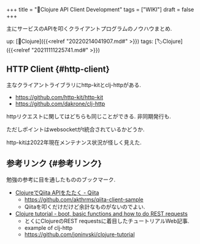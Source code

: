+++
title = "📝Clojure API Client Development"
tags = ["WIKI"]
draft = false
+++

主にサービスのAPIを叩くクライアントプログラムのノウハウまとめ.

up: [📂Clojure]({{<relref "20220214041907.md#" >}}) tags: [🏷Clojure]({{<relref "20211111225741.md#" >}})


## HTTP Client {#http-client}

主なクライアントライブラリにhttp-kitとclj-httpがある.

-   <https://github.com/http-kit/http-kit>
-   <https://github.com/dakrone/clj-http>

httpリクエストに関してはどちらも同じことができる. 非同期発行も.

ただしポイントはwebsocketがt統合されているかどうか.

http-kitは2022年現在メンテナンス状況が怪しく見えた.


## 参考リンク {#参考リンク}

勉強の参考に目を通したもののブックマーク.

-   [ClojureでQiita APIをたたく - Qiita](https://qiita.com/akthrms/items/42af315089229800aefa)
    -   <https://github.com/akthrms/qiita-client-sample>
    -   Qiitaを叩くだけだけど余計なものがないのでよい.
-   [Clojure tutorial - boot, basic functions and how to do REST requests](https://joaoptrindade.com/clojure-tutorial-part-1-http-requests)
    -   とくにClojureのREST requestsに着目したチュートリアルWeb記事.
    -   example of clj-http
    -   <https://github.com/joninvski/clojure-tutorial>
